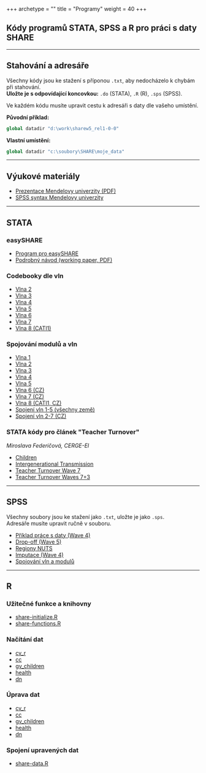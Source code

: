 +++
archetype = ""
title = "Programy"
weight = 40
+++

## Kódy programů STATA, SPSS a R pro práci s daty SHARE

---

## Stahování a adresáře

Všechny kódy jsou ke stažení s příponou `.txt`, aby nedocházelo k chybám při stahování.  
**Uložte je s odpovídající koncovkou:** `.do` (STATA), `.R` (R), `.sps` (SPSS).

Ve každém kódu musíte upravit cestu k adresáři s daty dle vašeho umístění.

**Původní příklad:**
```stata
global datadir "d:\work\sharew5_rel1-0-0"
```

**Vlastní umístění:**
```stata
global datadir "c:\soubory\SHARE\moje_data"
```

---

## Výukové materiály

- [Prezentace Mendelovy univerzity (PDF)](https://share.cerge-ei.cz/presentations/Workshop_MendelU.pdf)
- [SPSS syntax Mendelovy univerzity](https://share.cerge-ei.cz/presentations/Syntax_MendelU1.sps.txt)

---

## STATA

### easySHARE

- [Program pro easySHARE](https://share.cerge-ei.cz/programs/easySHARE_uvod.txt)
- [Podrobný návod (working paper, PDF)](https://share.cerge-ei.cz/programs/WP_Series_37_2019_Gruber.pdf)

### Codebooky dle vln

- [Vlna 2](https://share.cerge-ei.cz/programs/w2_codebook.txt)
- [Vlna 3](https://share.cerge-ei.cz/programs/w3_codebook.txt)
- [Vlna 4](https://share.cerge-ei.cz/programs/w4_codebook.txt)
- [Vlna 5](https://share.cerge-ei.cz/programs/w5_codebook.txt)
- [Vlna 6](https://share.cerge-ei.cz/programs/w6_codebook.txt)
- [Vlna 7](https://share.cerge-ei.cz/programs/w7_codebook.txt)
- [Vlna 8 (CATI1)](https://share.cerge-ei.cz/programs/w8_CATI1_codebook.txt)

### Spojování modulů a vln

- [Vlna 1](https://share.cerge-ei.cz/programs/w1_data.txt)
- [Vlna 2](https://share.cerge-ei.cz/programs/w2_data.txt)
- [Vlna 3](https://share.cerge-ei.cz/programs/w3_data.txt)
- [Vlna 4](https://share.cerge-ei.cz/programs/w4_data.txt)
- [Vlna 5](https://share.cerge-ei.cz/programs/w5_data.txt)
- [Vlna 6 (CZ)](https://share.cerge-ei.cz/programs/w6_data_all.txt)
- [Vlna 7 (CZ)](https://share.cerge-ei.cz/programs/w7_data_all.txt)
- [Vlna 8 (CATI1, CZ)](https://share.cerge-ei.cz/programs/w8_data_all.txt)
- [Spojení vln 1-5 (všechny země)](https://share.cerge-ei.cz/programs/SHARE_data_all.txt)
- [Spojení vln 2-7 (CZ)](https://share.cerge-ei.cz/programs/SHARE_data_all_CZ.txt)

### STATA kódy pro článek "Teacher Turnover"
*Miroslava Federičová, CERGE-EI*

- [Children](https://share.cerge-ei.cz/programs/teacher_turnover/children.do.txt)
- [Intergenerational Transmission](https://share.cerge-ei.cz/programs/teacher_turnover/intergenerational_transmission.do.txt)
- [Teacher Turnover Wave 7](https://share.cerge-ei.cz/programs/teacher_turnover/teacher_turnover_w7.do.txt)
- [Teacher Turnover Waves 7+3](https://share.cerge-ei.cz/programs/teacher_turnover/teacher_turnover_w7_w3.do.txt)

---

## SPSS

Všechny soubory jsou ke stažení jako `.txt`, uložte je jako `.sps`.  
Adresáře musíte upravit ručně v souboru.

- [Příklad práce s daty (Wave 4)](https://share.cerge-ei.cz/programs/Syntax_SPSS_priklad_prace_s_daty_w4.txt)
- [Drop-off (Wave 5)](https://share.cerge-ei.cz/programs/Syntax_SPSS_dropoff_w5.txt)
- [Regiony NUTS](https://share.cerge-ei.cz/programs/Syntax_SPSS_NUTS.txt)
- [Imputace (Wave 4)](https://share.cerge-ei.cz/programs/Syntax_SPSS_imputation_w4.txt)
- [Spojování vln a modulů](https://share.cerge-ei.cz/programs/Spss.txt)

---

## R

### Užitečné funkce a knihovny

- [share-initialize.R](https://share.cerge-ei.cz/programs/share-initialize.R)
- [share-functions.R](https://share.cerge-ei.cz/programs/share-functions.R)

### Načítání dat

- [cv_r](https://share.cerge-ei.cz/programs/share-data-cv_r.R)
- [cc](https://share.cerge-ei.cz/programs/share-data-cc.R)
- [gv_children](https://share.cerge-ei.cz/programs/share-data-gv_children.R)
- [health](https://share.cerge-ei.cz/programs/share-data-health.R)
- [dn](https://share.cerge-ei.cz/programs/share-data-dn.R)

### Úprava dat

- [cv_r](https://share.cerge-ei.cz/programs/share-cv_r.R)
- [cc](https://share.cerge-ei.cz/programs/share-cc.R)
- [gv_children](https://share.cerge-ei.cz/programs/share-gv_children.R)
- [health](https://share.cerge-ei.cz/programs/share-health.R)
- [dn](https://share.cerge-ei.cz/programs/share-dn.R)

### Spojení upravených dat

- [share-data.R](https://share.cerge-ei.cz/programs/share-data.R)
